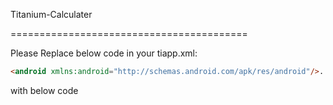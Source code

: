 Titanium-Calculater

=========================================

Please Replace below code in your tiapp.xml:

```html
<android xmlns:android="http://schemas.android.com/apk/res/android"/>...
```
with below code

<android 
    xmlns:android="http://schemas.android.com/apk/res/android">
    <manifest>
      <application>
        <!-- Need to specify at least API level 11 for Titanium SDK 3.2.x and prior -->
        <activity android:configChanges="keyboardHidden|orientation" android:name="org.appcelerator.titanium.TiActivity" android:screenOrientation="portrait"/>
      </application>
    </manifest>
  </android>
  
